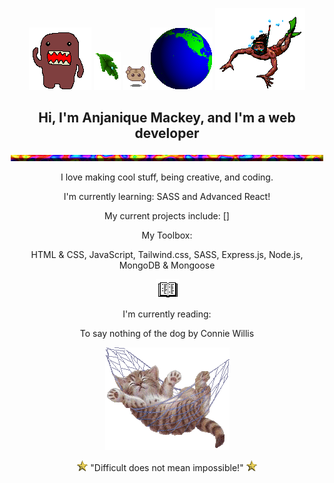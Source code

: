 <!-- ![Header](./header.gif) -->
<div align="center">
  
 ![domo](./alldo-mo.gif) ![text decoration](./leafdrop.gif) ![angel](./M.angel010.gif) ![earth](./earthspin.gif) ![angel](./manswim_bf16.gif)
  ## Hi, I'm Anjanique Mackey, and I'm a web developer
  
![hr](./cookiehr.gif)
  
 I love making cool stuff, being creative, and coding. 
  
I'm currently learning: SASS and Advanced React!
  
My current projects include: []
  
My Toolbox: 
  
  HTML & CSS, JavaScript, Tailwind.css, SASS, Express.js, Node.js, MongoDB & Mongoose
  
![book](./readbook.gif) 
  
  I'm currently reading:
  
  To say nothing of the dog by Connie Willis
  
 ![cute cat in hammok](./swingham.gif) 
 
 ![point](./Point04.gif) "Difficult does not mean impossible!" ![point](./Point04.gif)
  
</div>
<!-- 
- [] add my favorite projects/links that i want people to checkout

-->
